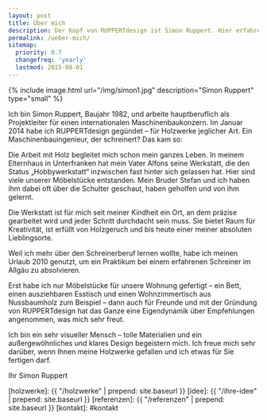 ```yaml
---
layout: post
title: Über mich
description: Der Kopf von RUPPERTdesign ist Simon Ruppert. Hier erfahren Sie mehr über RUPPERTdesign und seinen Gründer und Inhaber Simon Ruppert.
permalink: /ueber-mich/
sitemap:
  priority: 0.7
  changefreq: 'yearly'
  lastmod: 2015-08-01
---
```


{% include image.html url="/img/simon1.jpg" description="Simon Ruppert" type="small" %}

Ich bin Simon Ruppert, Baujahr 1982, und arbeite hauptberuflich als Projektleiter für einen internationalen Maschinenbaukonzern.
Im Januar 2014 habe ich RUPPERTdesign gegündet – für Holzwerke jeglicher Art. 
Ein Maschinenbauingenieur, der schreinert? Das kam so:

Die Arbeit mit Holz begleitet mich schon mein ganzes Leben. 
In meinem Elternhaus in Unterfranken hat mein Vater Alfons seine Werkstatt, 
die den Status „Hobbywerkstatt“ inzwischen fast hinter sich gelassen hat. 
Hier sind viele unserer Möbelstücke entstanden. 
Mein Bruder Stefan und ich haben ihm dabei oft über die Schulter geschaut, 
haben geholfen und von ihm gelernt.

Die Werkstatt ist für mich seit meiner Kindheit ein Ort, 
an dem präzise gearbeitet wird und jeder Schritt durchdacht sein muss. 
Sie bietet Raum für Kreativität, ist erfüllt von Holzgeruch 
und bis heute einer meiner absoluten Lieblingsorte. 

Weil ich mehr über den Schreinerberuf lernen wollte, 
habe ich meinen Urlaub 2010 genutzt, 
um ein Praktikum bei einem erfahrenen Schreiner im Allgäu zu absolvieren.

Erst habe ich nur Möbelstücke für unsere Wohnung gefertigt – ein Bett, 
einen ausziehbaren Esstisch und einen Wohnzimmertisch aus Nussbaumholz zum Beispiel – 
dann auch für Freunde und mit der Gründung von RUPPERTdesign 
hat das Ganze eine Eigendynamik über Empfehlungen angenommen, was mich sehr freut. 

Ich bin ein sehr visueller Mensch – 
tolle Materialien und ein außergewöhnliches und klares Design begeistern mich. 
Ich freue mich sehr darüber, wenn Ihnen meine Holzwerke gefallen und ich etwas für Sie fertigen darf. 

Ihr Simon Ruppert

 [holzwerke]: {{ "/holzwerke" | prepend: site.baseurl }}
 [idee]: {{ "/ihre-idee" | prepend: site.baseurl }}
 [referenzen]: {{ "/referenzen" | prepend: site.baseurl }}
 [kontakt]: #kontakt